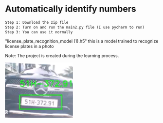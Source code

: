 # Automatically identify numbers
	Step 1: Download the zip file
	Step 2: Turn on and run the main2.py file (I use pycharm to run)
	Step 3: You can use it normally
 
"license_plate_recognition_model (1).h5" this is a model trained to recognize license plates in a photo

Note: The project is created during the learning process.

![IMG demo](https://github.com/BaoMinh000/Automatically_recognize_license_plates/blob/1be333db1ebed53c622c0acfbe64e03c3bf8e491/Screenshot%202024-09-29%20180030.png)

